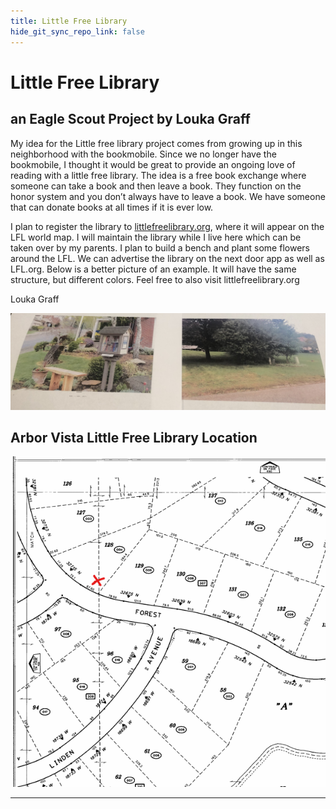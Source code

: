 ```yaml
---
title: Little Free Library
hide_git_sync_repo_link: false
---
```


# Little Free Library

## an Eagle Scout Project by Louka Graff

My idea for the Little free library project comes from growing up in this neighborhood with the bookmobile. Since we no longer have the bookmobile, I thought it would be great to provide an ongoing love of reading with a little free library. The idea is a free book exchange where someone can take a book and then leave a book. They function on the honor system and you don’t always have to leave a book. We have someone that can donate books at all times if it is ever low. 

I plan to register the library to [littlefreelibrary.org](https://littlefreelibrary.org/), where it will appear on the LFL world map. I will maintain the library while I live here which can be taken over by my parents. I plan to build a bench and  plant some flowers around the LFL. We can advertise the library on the next door app as well as LFL.org. Below is a better picture of an example. It will have the same structure, but different colors. Feel free to also visit littlefreelibrary.org

Louka Graff 

![](project_photo.jpg)

## Arbor Vista Little Free Library Location

![](little_free_library_location.png)

---
